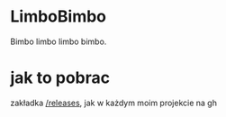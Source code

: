 # LimboBimbo
Bimbo limbo limbo bimbo.

# jak to pobrac
zakładka [/releases](https://github.com/Nemerux/LimboBimbo/releases/), jak w każdym moim projekcie na gh
